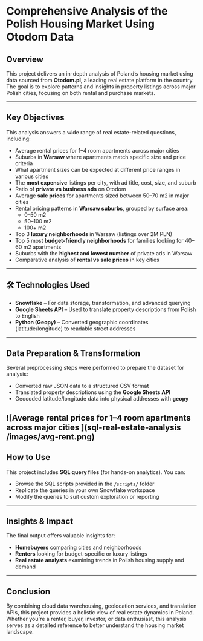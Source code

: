 #  Comprehensive Analysis of the Polish Housing Market Using Otodom Data

##  Overview
This project delivers an in-depth analysis of Poland’s housing market using data sourced from **Otodom.pl**, a leading real estate platform in the country. The goal is to explore patterns and insights in property listings across major Polish cities, focusing on both rental and purchase markets.

---

##  Key Objectives

This analysis answers a wide range of real estate-related questions, including:

- Average rental prices for 1–4 room apartments across major cities  
- Suburbs in **Warsaw** where apartments match specific size and price criteria  
- What apartment sizes can be expected at different price ranges in various cities  
- The **most expensive** listings per city, with ad title, cost, size, and suburb  
- Ratio of **private vs business ads** on Otodom  
- Average **sale prices** for apartments sized between 50–70 m2 in major cities  
- Rental pricing patterns in **Warsaw suburbs**, grouped by surface area:
  - 0–50 m2
  - 50–100 m2
  - 100+ m2  
- Top 3 **luxury neighborhoods** in Warsaw (listings over 2M PLN)  
- Top 5 most **budget-friendly neighborhoods** for families looking for 40–60 m2 apartments  
- Suburbs with the **highest and lowest number** of private ads in Warsaw  
- Comparative analysis of **rental vs sale prices** in key cities  

---

## 🛠 Technologies Used

- **Snowflake** – For data storage, transformation, and advanced querying  
- **Google Sheets API** – Used to translate property descriptions from Polish to English  
- **Python (Geopy)** – Converted geographic coordinates (latitude/longitude) to readable street addresses  

---

##  Data Preparation & Transformation

Several preprocessing steps were performed to prepare the dataset for analysis:

- Converted raw JSON data to a structured CSV format  
- Translated property descriptions using the **Google Sheets API**  
- Geocoded latitude/longitude data into physical addresses with **geopy**  

![Average rental prices for 1–4 room apartments across major cities  ](sql-real-estate-analysis
/images/avg-rent.png)
---

##  How to Use

This project includes  **SQL query files** (for hands-on analytics). You can:

- Browse the SQL scripts provided in the `/scripts/` folder  
- Replicate the queries in your own Snowflake workspace  
- Modify the queries to suit custom exploration or reporting  

---

##  Insights & Impact

The final output offers valuable insights for:
- **Homebuyers** comparing cities and neighborhoods  
- **Renters** looking for budget-specific or luxury listings  
- **Real estate analysts** examining trends in Polish housing supply and demand  

---

##  Conclusion

By combining cloud data warehousing, geolocation services, and translation APIs, this project provides a holistic view of real estate dynamics in Poland. Whether you're a renter, buyer, investor, or data enthusiast, this analysis serves as a detailed reference to better understand the housing market landscape.
